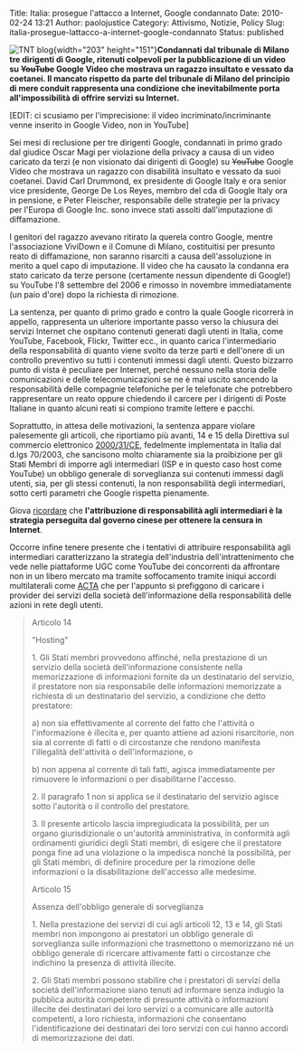 Title: Italia: prosegue l'attacco a Internet, Google condannato
Date: 2010-02-24 13:21
Author: paolojustice
Category: Attivismo, Notizie, Policy
Slug: italia-prosegue-lattacco-a-internet-google-condannato
Status: published

![TNT blog](http://blog.tntvillage.scambioetico.org/wp-content/uploads/2010/01/CENSORSHIP.JPG){width="203" height="151"}**Condannati dal tribunale di Milano tre dirigenti di Google, ritenuti colpevoli per la pubblicazione di un video su <span style="text-decoration: line-through;">YouTube</span> Google Video che mostrava un ragazzo insultato e vessato da coetanei. Il mancato rispetto da parte del tribunale di Milano del principio di mere conduit rappresenta una condizione che inevitabilmente porta all'impossibilità di offrire servizi su Internet.**

**<!--more-->**

\[EDIT: ci scusiamo per l'imprecisione: il video incriminato/incriminante venne inserito in Google Video, non in YouTube\]

Sei mesi di reclusione per tre dirigenti Google, condannati in primo grado dal giudice Oscar Magi per violazione della privacy a causa di un video caricato da terzi (e non visionato dai dirigenti di Google) su <span style="text-decoration: line-through;">YouTube</span> Google Video che mostrava un ragazzo con disabilità insultato e vessato da suoi coetanei. David Carl Drummond, ex presidente di Google Italy e ora senior vice presidente, George De Los Reyes, membro del cda di Google Italy ora in pensione, e Peter Fleischer, responsabile delle strategie per la privacy per l'Europa di Google Inc. sono invece stati assolti dall'imputazione di diffamazione.

I genitori del ragazzo avevano ritirato la querela contro Google, mentre l'associazione ViviDown e il Comune di Milano, costituitisi per presunto reato di diffamazione, non saranno risarciti a causa dell'assoluzione in merito a quel capo di imputazione. Il video che ha causato la condanna era stato caricato da terze persone (certamente nessun dipendente di Google!) su YouTube l'8 settembre del 2006 e rimosso in novembre immediatamente (un paio d'ore) dopo la richiesta di rimozione.

La sentenza, per quanto di primo grado e contro la quale Google ricorrerà in appello, rappresenta un ulteriore importante passo verso la chiusura dei servizi Internet che ospitano contenuti generati dagli utenti in Italia, come YouTube, Facebook, Flickr, Twitter ecc., in quanto carica l'intermediario della responsabilità di quanto viene svolto da terze parti e dell'onere di un controllo preventivo su tutti i contenuti immessi dagli utenti. Questo bizzarro punto di vista è peculiare per Internet, perché nessuno nella storia delle comunicazioni e delle telecomunicazioni se ne è mai uscito sancendo la responsabilità delle compagnie telefoniche per le telefonate che potrebbero rappresentare un reato oppure chiedendo il carcere per i dirigenti di Poste Italiane in quanto alcuni reati si compiono tramite lettere e pacchi.

Soprattutto, in attesa delle motivazioni, la sentenza appare violare palesemente gli articoli, che riportiamo più avanti, 14 e 15 della Direttiva sul commercio elettronico [2000/31/CE](http://eur-lex.europa.eu/LexUriServ/LexUriServ.do?uri=CELEX:32000L0031:IT:HTML), fedelmente implementata in Italia dal d.lgs 70/2003, che sancisono molto chiaramente sia la proibizione per gli Stati Membri di imporre agli intermediari (ISP e in questo caso host come YouTube) un obbligo generale di sorveglianza sui contenuti immessi dagli utenti, sia, per gli stessi contenuti, la non responsabilità degli intermediari, sotto certi parametri che Google rispetta pienamente.

Giova [ricordare](http://blog.tntvillage.scambioetico.org/?p=5062) che **l'attribuzione di responsabilità agli intermediari è la strategia perseguita dal governo cinese per ottenere la censura in Internet**.

Occorre infine tenere presente che i tentativi di attribuire responsabilità agli intermediari caratterizzano la strategia dell'industria dell'intrattenimento che vede nelle piattaforme UGC come YouTube dei concorrenti da affrontare non in un libero mercato ma tramite soffocamento tramite iniqui accordi multilaterali come [ACTA](http://blog.tntvillage.scambioetico.org/?p=5435) che per l'appunto si prefiggono di caricare i provider dei servizi della società dell'informazione della responsabilità delle azioni in rete degli utenti.

> Articolo 14
>
> "Hosting"
>
> 1\. Gli Stati membri provvedono affinché, nella prestazione di un servizio della società dell'informazione consistente nella memorizzazione di informazioni fornite da un destinatario del servizio, il prestatore non sia responsabile delle informazioni memorizzate a richiesta di un destinatario del servizio, a condizione che detto prestatore:
>
> a\) non sia effettivamente al corrente del fatto che l'attività o l'informazione è illecita e, per quanto attiene ad azioni risarcitorie, non sia al corrente di fatti o di circostanze che rendono manifesta l'illegalità dell'attività o dell'informazione, o
>
> b\) non appena al corrente di tali fatti, agisca immediatamente per rimuovere le informazioni o per disabilitarne l'accesso.
>
> 2\. Il paragrafo 1 non si applica se il destinatario del servizio agisce sotto l'autorità o il controllo del prestatore.
>
> 3\. Il presente articolo lascia impregiudicata la possibilità, per un organo giurisdizionale o un'autorità amministrativa, in conformità agli ordinamenti giuridici degli Stati membri, di esigere che il prestatore ponga fine ad una violazione o la impedisca nonché la possibilità, per gli Stati membri, di definire procedure per la rimozione delle informazioni o la disabilitazione dell'accesso alle medesime.
>
> Articolo 15
>
> Assenza dell'obbligo generale di sorveglianza
>
> 1\. Nella prestazione dei servizi di cui agli articoli 12, 13 e 14, gli Stati membri non impongono ai prestatori un obbligo generale di sorveglianza sulle informazioni che trasmettono o memorizzano né un obbligo generale di ricercare attivamente fatti o circostanze che indichino la presenza di attività illecite.
>
> 2\. Gli Stati membri possono stabilire che i prestatori di servizi della società dell'informazione siano tenuti ad informare senza indugio la pubblica autorità competente di presunte attività o informazioni illecite dei destinatari dei loro servizi o a comunicare alle autorità competenti, a loro richiesta, informazioni che consentano l'identificazione dei destinatari dei loro servizi con cui hanno accordi di memorizzazione dei dati.
